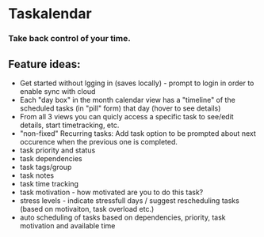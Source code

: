 # Taskalendar

### Take back control of your time.

## Feature ideas:

- Get started without lgging in (saves locally) - prompt to login in order to enable sync with cloud
- Each "day box" in the month calendar view has a "timeline" of the scheduled tasks (in "pill" form) that day (hover to see details)
- From all 3 views you can quicly access a specific task to see/edit details, start timetracking, etc.
- "non-fixed" Recurring tasks: Add task option to be prompted about next occurence when the previous one is completed.
- task priority and status
- task dependencies
- task tags/group
- task notes
- task time tracking
- task motivation - how motivated are you to do this task?
- stress levels - indicate stressfull days / suggest rescheduling tasks (based on motivaiton, task overload etc.)
- auto scheduling of tasks based on dependencies, priority, task motivation and available time
